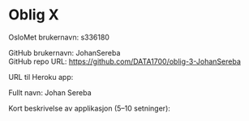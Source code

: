 Oblig X
=======
OsloMet brukernavn:
    s336180

GitHub brukernavn:
    JohanSereba     
GitHub repo URL:
    https://github.com/DATA1700/oblig-3-JohanSereba

URL til Heroku app:

Fullt navn:
    Johan Sereba

Kort beskrivelse av applikasjon (5–10 setninger):
